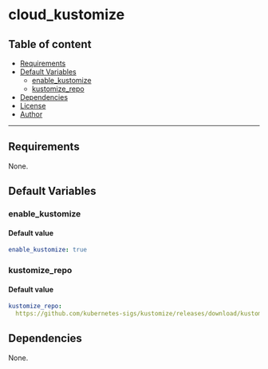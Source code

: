 # cloud_kustomize

## Table of content

- [Requirements](#requirements)
- [Default Variables](#default-variables)
  - [enable_kustomize](#enable_kustomize)
  - [kustomize_repo](#kustomize_repo)
- [Dependencies](#dependencies)
- [License](#license)
- [Author](#author)

---

## Requirements

None.

## Default Variables

### enable_kustomize

#### Default value

```YAML
enable_kustomize: true
```

### kustomize_repo

#### Default value

```YAML
kustomize_repo: 
  https://github.com/kubernetes-sigs/kustomize/releases/download/kustomize%2Fv5.7.0/kustomize_v5.7.0_linux_amd64.tar.gz
```

## Dependencies

None.
